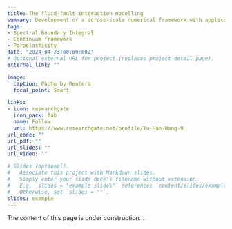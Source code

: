 ```yaml
---
title: The fluid-fault interaction modelling
summary: Development of a across-scale numerical framework with applications in modelling fluid migration and fluid-fault interactions.
tags:
- Spectral Boundary Integral
- Continuum framework
- Poroelasticity
date: "2024-04-23T00:00:00Z"
# Optional external URL for project (replaces project detail page).
external_link: ""

image:
  caption: Photo by Reuters
  focal_point: Smart

links:
- icon: researchgate
  icon_pack: fab
  name: Follow
  url: https://www.researchgate.net/profile/Yu-Han-Wang-9
url_code: ""
url_pdf: ""
url_slides: ""
url_video: ""

# Slides (optional).
#   Associate this project with Markdown slides.
#   Simply enter your slide deck's filename without extension.
#   E.g. `slides = "example-slides"` references `content/slides/example-slides.md`.
#   Otherwise, set `slides = ""`.
slides: example
---
```


The content of this page is under construction...
